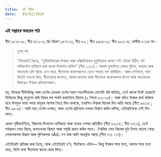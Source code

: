 ```yaml
---
title:  মই উঠিম
date:   03/02/2024
---
```


### এই সপ্তাহৰ অধ্যয়ন পাঠ
গীত ১৮:৩-১৮; গীত ৪১:১-৩; দ্বিঃ বিৱৰণ ১৫:৭-১১; গীত ৮২ ; গীত ৯৬:৬-১০; গীত ৯৯:১-৪; ৰোমীয়া ৮:৩৪ পদ।

> <p>মুখস্থ পদ</p>
> “যিহোৱাই কৈছে, “দুখীয়াবিলাকৰ উপদ্ৰৱ আৰু দৰিদ্ৰবিলাকৰ হুমুনিয়াহৰ কাৰণে মই এতিয়া উঠিম; মই পৰিত্ৰাণলৈ হাবিয়াস কৰা জনক নিৰাপদে ৰাখিম” (গীত ১২:৫)। আমাৰ যুগটোতে কেৱল দুষ্টতা, অন্যায় আৰু অত্যাচাৰ চলি আছে এনে নহয়, গীতমালা ৰচকসকলেও তেনে সময়ত বাস কৰিছিল। আৰু সেইবাবে, আন যিয়েই নহওক কিয়, গীতবোৰো জগতত, আমাৰ জগতৰ আৰু গীতমালা ৰচকসকলৰ হিংসা আৰু অত্যাচাৰৰ বিৰুদ্ধেও ঈশ্বৰৰ প্ৰতিবাদস্বৰূপ।

হয়, যিহোৱা দীৰ্ঘসহিষ্ণু আৰু তেওঁৰ ক্ৰোধক তেওঁৰ মহান সহনশীলতাৰ যোগেদি ধৰি ৰাখিছে, তেওঁ কাৰো বিনষ্ট হোৱাটো নিবিচাৰে কিন্তু অনুতাপ কৰি নিজৰ পথ সলনি কৰাটোহে বিচাৰে (২ পিতৰ ৩:৯-১৫)। আৰু যদিও ঈশ্বৰৰ কাৰ্য কৰিবৰ বাবে উপযুক্ত সময় সদায় মানুহৰ আশাৰ সৈতে মিল নাথাকে, তথাপিও ঈশ্বৰৰ বিচাৰৰ দিন আহি আছে (গীত ৯৬:১৩ ; গীত ৯৮:৯)। আমি মাত্ৰ তেওঁৰ ওপৰত, আৰু তেওঁৰ প্ৰতিভাৰ ওপৰত বিশ্বাস কৰিব লাগিব, যেতিয়ালৈকে সেই দিন নাহে।

কেৱল সৃষ্টিকৰ্তাইহে, যিজনাৰ সিংহাসন ধাৰ্মিকতা আৰু ন্যায়ৰ ওপৰত প্ৰতিষ্ঠিত (গীত ৮৯:১৪ ; গীত ৯৭:২), তেওঁ সৰ্বপ্ৰধান সোধ বিচাৰ, জগতখনক স্থিৰতা আৰু সমৃদ্ধি প্ৰদান কৰিব পাৰে। ঐশ্বৰিক সোধ বিচাৰৰ দুটা দিশত যাতনা পোৱা লোকসকলক উদ্ধাৰ আৰু দুষ্টসকলক ধÃõংস কৰা আদি অন্তৰ্ভুক্ত আছে (গীত ৭:৬ -১৭)।

এইটোৱেই প্ৰতিজ্ঞা কৰা হৈছে, আৰু এইটোৱেই হ’ব, সঁচাকৈয়ে এদিন— কিন্তু ঈশ্বৰৰ সময় মতে, আমাৰ সময় মতে নহয়, যিটো কথা গীতমালা ৰচকে জোৰ দিছে।